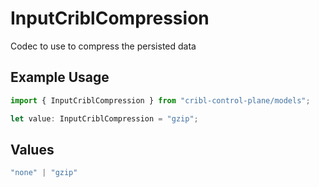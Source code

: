 # InputCriblCompression

Codec to use to compress the persisted data

## Example Usage

```typescript
import { InputCriblCompression } from "cribl-control-plane/models";

let value: InputCriblCompression = "gzip";
```

## Values

```typescript
"none" | "gzip"
```